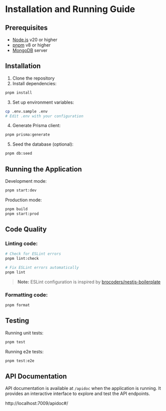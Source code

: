 # Installation and Running Guide

## Prerequisites

- [Node.js](https://nodejs.org/) v20 or higher
- [pnpm](https://pnpm.io/) v8 or higher
- [MongoDB](https://www.mongodb.com/) server

## Installation

1. Clone the repository
2. Install dependencies:

```bash
pnpm install
```

3. Set up environment variables:

```bash
cp .env.sample .env
# Edit .env with your configuration
```

4. Generate Prisma client:

```bash
pnpm prisma:generate
```

5. Seed the database (optional):

```bash
pnpm db:seed
```

## Running the Application

Development mode:

```bash
pnpm start:dev
```

Production mode:

```bash
pnpm build
pnpm start:prod
```

## Code Quality

### Linting code:

```bash
# Check for ESLint errors
pnpm lint:check

# Fix ESLint errors automatically
pnpm lint
```

> **Note:** ESLint configuration is inspired by [brocoders/nestjs-boilerplate](https://github.com/brocoders/nestjs-boilerplate)

### Formatting code:

```bash
pnpm format
```

## Testing

Running unit tests:

```bash
pnpm test
```

Running e2e tests:

```bash
pnpm test:e2e
```

## API Documentation

API documentation is available at `/apidoc` when the application is running. It provides an interactive interface to explore and test the API endpoints.

http://localhost:7009/apidoc#/